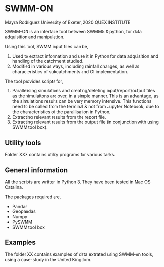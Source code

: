 
# SWMM-ON 

Mayra Rodriguez
University of Exeter, 2020
QUEX INSTITUTE

SWMM-ON is an interface tool between SWMM5 & python, for data adquisition and manipulation. 

Using this tool, SWMM input files can be,

1. Used to extract information and use it in Python for data adquisition and handling of the catchment studied.
2. Modified in various ways, including rainfall changes, as well as characteristics of subcatchments and GI implementation.

The tool provides scripts for,
1. Parallelising simulations and creating/deleting input/report/output files as the simulaitons are over, in a simple manner. This is an advantage, as the simulations results can be very memory intensive. This functions need to be called from the terminal & not from Jupyter Notebook, due to the characteristics of the parallisation in Python.
2. Extracting relevant results from the report file. 
3. Extracting relevant results from the output file (in conjunction with using SWMM tool box).


## Utility tools

Folder XXX contains utility programs for various tasks. 


## General information
All the scripts are written in Python 3. They have been tested in Mac OS Catalina. 

The packages required are,

- Pandas
- Geopandas
- Numpy
- PySWMM
- SWMM tool box

## Examples
The folder XX contains examples of data extrated using SWMM-on tools, using a case-study in the United Kingdom. 
